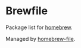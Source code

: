 # Brewfile

Package list for [homebrew](http://brew.sh/).

Managed by [homebrew-file](https://github.com/rcmdnk/homebrew-file).
